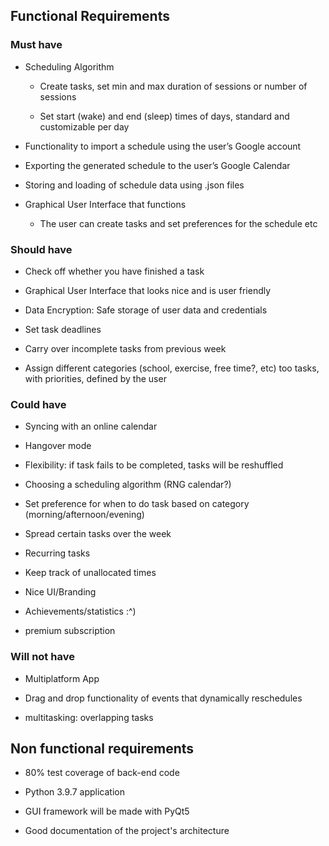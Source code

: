## Functional Requirements
### Must have

-   Scheduling Algorithm

	-   Create tasks, set min and max duration of sessions or number of sessions
    
	-   Set start (wake) and end (sleep) times of days, standard and customizable per day

-   Functionality to import a schedule using the user’s Google account
    
-   Exporting the generated schedule to the user’s Google Calendar
    
-   Storing and loading of schedule data using .json files
    
-   Graphical User Interface that functions
    
	-   The user can create tasks and set preferences for the schedule etc
    

### Should have

-   Check off whether you have finished a task
    
-   Graphical User Interface that looks nice and is user friendly
    
-   Data Encryption: Safe storage of user data and credentials
    
-   Set task deadlines
    
-   Carry over incomplete tasks from previous week
    
-   Assign different categories (school, exercise, free time?, etc) too tasks, with priorities, defined by the user
    

### Could have

-   Syncing with an online calendar
    
-   Hangover mode
    
-   Flexibility: if task fails to be completed, tasks will be reshuffled
    
-   Choosing a scheduling algorithm (RNG calendar?)
    
-   Set preference for when to do task based on category (morning/afternoon/evening)
    
-   Spread certain tasks over the week
    
-   Recurring tasks
    
-   Keep track of unallocated times
    
-   Nice UI/Branding
    
-   Achievements/statistics :^)
    
-   premium subscription
    

### Will not have

-   Multiplatform App
    
-   Drag and drop functionality of events that dynamically reschedules
    
-   multitasking: overlapping tasks
    

## Non functional requirements 

-   80% test coverage of back-end code
    
-   Python 3.9.7 application

- 	GUI framework will be made with PyQt5

-   Good documentation of the project's architecture
